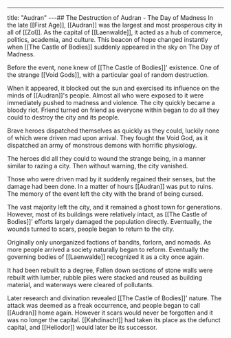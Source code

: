 ---
title: "Audran"
---## The Destruction of Audran - The Day of Madness
In the late [[First Age]], [[Audran]] was the largest and most prosperous city in all of [[Zol]]. As the capital of [[Laenwalde]], it acted as a hub of commerce, politics, academia, and culture. This beacon of hope changed instantly when [[The Castle of Bodies]] suddenly appeared in the sky on The Day of Madness.

Before the event, none knew of [[The Castle of Bodies]]' existence. One of the strange [[Void Gods]], with a particular goal of random destruction.

When it appeared, it blocked out the sun and exercised its influence on the minds of [[Audran]]'s people. Almost all who were exposed to it were immediately pushed to madness and violence. The city quickly became a bloody riot. Friend turned on friend as everyone within began to do all they could to destroy the city and its people.

Brave heroes dispatched themselves as quickly as they could, luckily none of which were driven mad upon arrival. They fought the Void God, as it dispatched an army of monstrous demons with horrific physiology.

The heroes did all they could to wound the strange being, in a manner similar to razing a city. Then without warning, the city vanished.

Those who were driven mad by it suddenly regained their senses, but the damage had been done. In a matter of hours [[Audran]] was put to ruins. The memory of the event left the city with the brand of being cursed.

The vast majority left the city, and it remained a ghost town for generations. However, most of its buildings were relatively intact, as [[The Castle of Bodies]]' efforts largely damaged the population directly. Eventually, the wounds turned to scars, people began to return to the city.

Originally only unorganized factions of bandits, forlorn, and nomads. As more people arrived a society naturally began to reform. Eventually the governing bodies of [[Laenwalde]] recognized it as a city once again.

It had been rebuilt to a degree, Fallen down sections of stone walls were rebuilt with lumber, rubble piles were stacked and reused as building material, and waterways were cleared of pollutants.

Later research and divination revealed [[The Castle of Bodies]]' nature. The attack was deemed as a freak occurrence, and people began to call [[Audran]] home again. However it scars would never be forgotten and it was no longer the capital. [[Kahdinacht]] had taken its place as the defunct capital, and [[Heliodor]] would later be its successor.